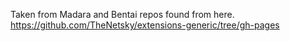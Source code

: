 Taken from Madara and Bentai repos found from here.
https://github.com/TheNetsky/extensions-generic/tree/gh-pages
